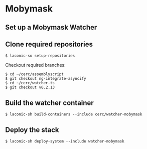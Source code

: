 # Mobymask

## Set up a Mobymask Watcher

## Clone required repositories
```
$ laconic-so setup-repositories
```
Checkout required branches:
```
$ cd ~/cerc/assemblyscript
$ git checkout ng-integrate-asyncify
$ cd ~/cerc/watcher-ts
$ git checkout v0.2.13
```
## Build the watcher container
```
$ laconic-sh build-containers --include cerc/watcher-mobymask
```
## Deploy the stack
```
$ laconic-sh deploy-system --include watcher-mobymask
```